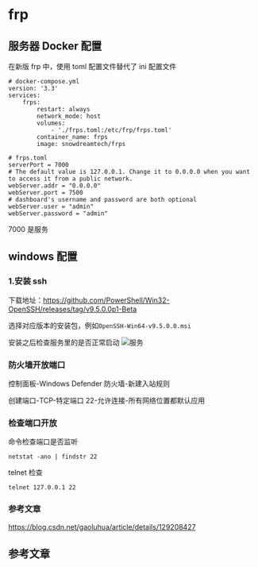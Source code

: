 # frp

## 服务器 Docker 配置

在新版 frp 中，使用 toml 配置文件替代了 ini 配置文件

```docker
# docker-compose.yml
version: '3.3'
services:
    frps:
        restart: always
        network_mode: host
        volumes:
            - './frps.toml:/etc/frp/frps.toml'
        container_name: frps
        image: snowdreamtech/frps
```

```text
# frps.toml
serverPort = 7000
# The default value is 127.0.0.1. Change it to 0.0.0.0 when you want to access it from a public network.
webServer.addr = "0.0.0.0"
webServer.port = 7500
# dashboard's username and password are both optional
webServer.user = "admin"
webServer.password = "admin"
```

7000 是服务

## windows 配置

### 1.安装 ssh

下载地址：<https://github.com/PowerShell/Win32-OpenSSH/releases/tag/v9.5.0.0p1-Beta>

选择对应版本的安装包，例如`OpenSSH-Win64-v9.5.0.0.msi`

安装之后检查服务里的是否正常启动
![服务](https://s2.loli.net/2024/02/23/jBnPdEDJRWKqiUZ.png)

### 防火墙开放端口

控制面板-Windows Defender 防火墙-新建入站规则

创建端口-TCP-特定端口 22-允许连接-所有网络位置都默认应用

### 检查端口开放

命令检查端口是否监听

```shell
netstat -ano | findstr 22
```

telnet 检查

```shell
telnet 127.0.0.1 22
```

### 参考文章

https://blog.csdn.net/gaoluhua/article/details/129208427

## 参考文章
